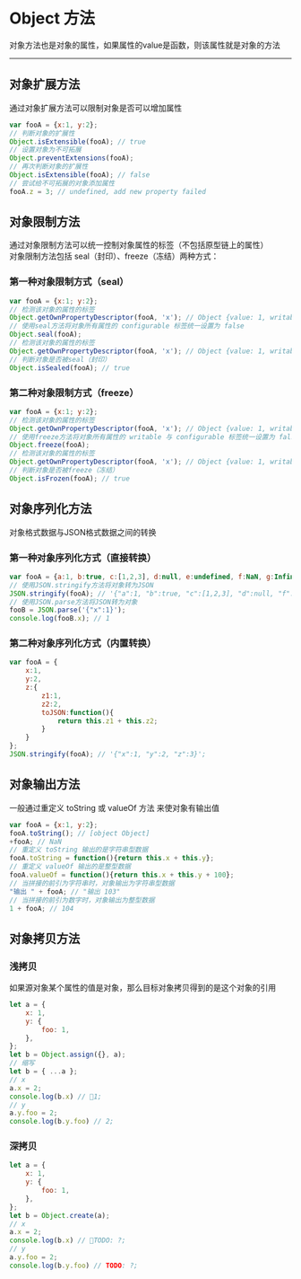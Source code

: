 # Object 方法
对象方法也是对象的属性，如果属性的value是函数，则该属性就是对象的方法
***

## 对象扩展方法
通过对象扩展方法可以限制对象是否可以增加属性
```javascript
var fooA = {x:1, y:2};
// 判断对象的扩展性
Object.isExtensible(fooA); // true
// 设置对象为不可拓展
Object.preventExtensions(fooA);
// 再次判断对象的扩展性
Object.isExtensible(fooA); // false
// 尝试给不可拓展的对象添加属性
fooA.z = 3; // undefined, add new property failed
```

## 对象限制方法
通过对象限制方法可以统一控制对象属性的标签（不包括原型链上的属性）<br>
对象限制方法包括 seal（封印）、freeze（冻结）两种方式：
### 第一种对象限制方式（seal）
```javascript
var fooA = {x:1; y:2};
// 检测该对象的属性的标签
Object.getOwnPropertyDescriptor(fooA, 'x'); // Object {value: 1, writable: true, enumerable: true, configurable: true}
// 使用seal方法将对象所有属性的 configurable 标签统一设置为 false
Object.seal(fooA);
// 检测该对象的属性的标签
Object.getOwnPropertyDescriptor(fooA, 'x'); // Object {value: 1, writable: true, enumerable: true, configurable: false}
// 判断对象是否被seal（封印）
Object.isSealed(fooA); // true
```
### 第二种对象限制方式（freeze）
```javascript
var fooA = {x:1; y:2};
// 检测该对象的属性的标签
Object.getOwnPropertyDescriptor(fooA, 'x'); // Object {value: 1, writable: true, enumerable: true, configurable: true}
// 使用freeze方法将对象所有属性的 writable 与 configurable 标签统一设置为 false
Object.freeze(fooA);
// 检测该对象的属性的标签
Object.getOwnPropertyDescriptor(fooA, 'x'); // Object {value: 1, writable: false, enumerable: true, configurable: false}
// 判断对象是否被freeze（冻结）
Object.isFrozen(fooA); // true
```

## 对象序列化方法
对象格式数据与JSON格式数据之间的转换
### 第一种对象序列化方式（直接转换）
```javascript
var fooA = {a:1, b:true, c:[1,2,3], d:null, e:undefined, f:NaN, g:Infinity, h:new Date()};
// 使用JSON.stringify方法将对象转为JSON
JSON.stringify(fooA); // '{"a":1, "b":true, "c":[1,2,3], "d":null, "f":null, "g":null, "h":"2015-01-20T14:15:43.910Z"}'
// 使用JSON.parse方法将JSON转为对象
fooB = JSON.parse('{"x":1}');
console.log(fooB.x); // 1
```
### 第二种对象序列化方式（内置转换）
```javascript
var fooA = {
    x:1,
    y:2,
    z:{
        z1:1,
        z2:2,
        toJSON:function(){
            return this.z1 + this.z2;
        }
    }
};
JSON.stringify(fooA); // '{"x":1, "y":2, "z":3}';
```

## 对象输出方法
一般通过重定义 toString 或 valueOf 方法 来使对象有输出值
```javascript
var fooA = {x:1, y:2};
fooA.toString(); // [object Object]
+fooA; // NaN
// 重定义 toString 输出的是字符串型数据
fooA.toString = function(){return this.x + this.y};
// 重定义 valueOf 输出的是整型数据
fooA.valueOf = function(){return this.x + this.y + 100};
// 当拼接的前引为字符串时，对象输出为字符串型数据
"输出 " + fooA; // "输出 103"
// 当拼接的前引为数字时，对象输出为整型数据
1 + fooA; // 104
```

## 对象拷贝方法
### 浅拷贝
如果源对象某个属性的值是对象，那么目标对象拷贝得到的是这个对象的引用
```javascript
let a = {
    x: 1,
    y: {
        foo: 1,
    },
};
let b = Object.assign({}, a);
// 缩写
let b = { ...a };
// x
a.x = 2;
console.log(b.x) // 1;
// y
a.y.foo = 2;
console.log(b.y.foo) // 2;
```
### 深拷贝
```javascript
let a = {
    x: 1,
    y: {
        foo: 1,
    },
};
let b = Object.create(a);
// x
a.x = 2;
console.log(b.x) // TODO: ?;
// y
a.y.foo = 2;
console.log(b.y.foo) // TODO: ?;
```
